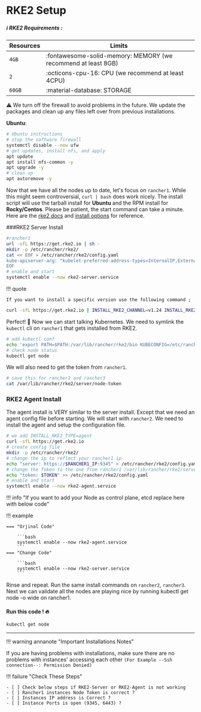 # RKE2 Setup

##### :information_source: RKE2 Requirements :


| Resources      | Limits                                                       |
| -----------    | ------------------------------------                         |
| `4GB`          | :fontawesome-solid-memory: MEMORY (we recommend at least 8GB)|
| `2`            | :octicons-cpu-16: CPU (we recommend at least 4CPU)           |
| `60GB`         | :material-database:     STORAGE                              |



:warning: We turn off the firewall to avoid problems in the future. We update the packages and clean up any files left over from previous installations.


**Ubuntu**:

```bash
# Ubuntu instructions 
# stop the software firewall
systemctl disable --now ufw
# get updates, install nfs, and apply
apt update
apt install nfs-common -y  
apt upgrade -y
# clean up
apt autoremove -y
```

Now that we have all the nodes up to date, let's focus on `rancher1`. While this might seem controversial, `curl | bash` does work nicely. The install script will use the tarball install for **Ubuntu** and the RPM install for **Rocky/Centos**. Please be patient, the start command can take a minute. Here are the [rke2 docs](https://docs.rke2.io/install/methods/) and [install options](https://docs.rke2.io/install/install_options/install_options/) for reference.

###RKE2 Server Install

```bash
#rancher1
url -sfL https://get.rke2.io | sh -
mkdir -p /etc/rancher/rke2/
cat << EOF > /etc/rancher/rke2/config.yaml
kube-apiserver-arg: "kubelet-preferred-address-types=InternalIP,ExternalIP,Hostname"
EOF
# enable and start
systemctl enable --now rke2-server.service
```

!!! quote

    If you want to install a specific version use the following command ;

```bash
curl -sfL https://get.rke2.io | INSTALL_RKE2_CHANNEL=v1.24 INSTALL_RKE2_TYPE=server sh -
```


Perfect! :confetti_ball: Now we can start talking Kubernetes. We need to symlink the `kubectl` cli on `rancher1` that gets installed from RKE2.


```bash
# add kubectl conf
echo 'export PATH=$PATH:/var/lib/rancher/rke2/bin KUBECONFIG=/etc/rancher/rke2/rke2.yaml' >> ~/.bashrc
# check node status
kubectl get node
```

We will also need to get the token from `rancher1`.

```bash
# save this for rancher2 and rancher3
cat /var/lib/rancher/rke2/server/node-token
```

### RKE2 Agent Install

The agent install is VERY similar to the server install. Except that we need an agent config file before starting. We will start with `rancher2`. We need to install the agent and setup the configuration file.

```bash
# we add INSTALL_RKE2_TYPE=agent
curl -sfL https://get.rke2.io 
# create config file
mkdir -p /etc/rancher/rke2/ 
# change the ip to reflect your rancher1 ip
echo "server: https://$RANCHER1_IP:9345" > /etc/rancher/rke2/config.yaml
# change the Token to the one from rancher1 /var/lib/rancher/rke2/server/node-token 
echo "token: $TOKEN" >> /etc/rancher/rke2/config.yaml
# enable and start
systemctl enable --now rke2-agent.service
```

!!! info "If you want to add your Node as control plane, etcd replace here with below code"


!!! example

    === "Orjinal Code"

        ```bash
        systemctl enable --now rke2-agent.service
        ```
    === "Change Code"

        ```bash
        systemctl enable --now rke2-server.service
        ```
 
  Rinse and repeat. Run the same install commands on `rancher2`, `rancher3`. Next we can validate all the nodes are playing nice by running kubectl get node -o wide on rancher1. 

#### Run this code ! :fire:

```bash title=" 'To check that Kubernetes is running' "
kubectl get node
```

---


!!! warning annanote  "Important Installations Notes"

 If you are having problems with installations, make sure there are no problems with instances' accessing each other `(For Example --Ssh connection--: Permission Denied)`

!!! failure "Check These Steps"

    - [ ] Check below steps if RKE2-Server or RKE2-Agent is not working 
    - [ ] Rancher1 instances Node Token is correct ? 
    - [ ] Instances IP address is Correct ? 
    - [ ] Instance Ports is open (9345, 6443) ?





